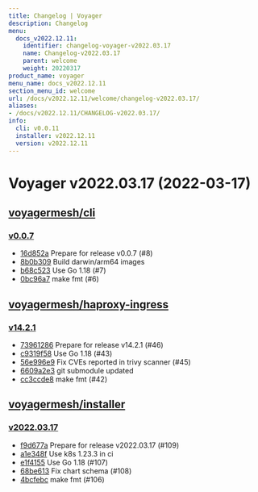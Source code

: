 ```yaml
---
title: Changelog | Voyager
description: Changelog
menu:
  docs_v2022.12.11:
    identifier: changelog-voyager-v2022.03.17
    name: Changelog-v2022.03.17
    parent: welcome
    weight: 20220317
product_name: voyager
menu_name: docs_v2022.12.11
section_menu_id: welcome
url: /docs/v2022.12.11/welcome/changelog-v2022.03.17/
aliases:
- /docs/v2022.12.11/CHANGELOG-v2022.03.17/
info:
  cli: v0.0.11
  installer: v2022.12.11
  version: v2022.12.11
---
```


# Voyager v2022.03.17 (2022-03-17)


## [voyagermesh/cli](https://github.com/voyagermesh/cli)

### [v0.0.7](https://github.com/voyagermesh/cli/releases/tag/v0.0.7)

- [16d852a](https://github.com/voyagermesh/cli/commit/16d852a) Prepare for release v0.0.7 (#8)
- [8b0b309](https://github.com/voyagermesh/cli/commit/8b0b309) Build darwin/arm64 images
- [b68c523](https://github.com/voyagermesh/cli/commit/b68c523) Use Go 1.18 (#7)
- [0bc96a7](https://github.com/voyagermesh/cli/commit/0bc96a7) make fmt (#6)



## [voyagermesh/haproxy-ingress](https://github.com/voyagermesh/haproxy-ingress)

### [v14.2.1](https://github.com/voyagermesh/haproxy-ingress/releases/tag/v14.2.1)

- [73961286](https://github.com/voyagermesh/haproxy-ingress/commit/73961286) Prepare for release v14.2.1 (#46)
- [c9319f58](https://github.com/voyagermesh/haproxy-ingress/commit/c9319f58) Use Go 1.18 (#43)
- [56e996e9](https://github.com/voyagermesh/haproxy-ingress/commit/56e996e9) Fix CVEs reported in trivy scanner (#45)
- [6609a2e3](https://github.com/voyagermesh/haproxy-ingress/commit/6609a2e3) git submodule updated
- [cc3ccde8](https://github.com/voyagermesh/haproxy-ingress/commit/cc3ccde8) make fmt (#42)



## [voyagermesh/installer](https://github.com/voyagermesh/installer)

### [v2022.03.17](https://github.com/voyagermesh/installer/releases/tag/v2022.03.17)

- [f9d677a](https://github.com/voyagermesh/installer/commit/f9d677a) Prepare for release v2022.03.17 (#109)
- [a1e348f](https://github.com/voyagermesh/installer/commit/a1e348f) Use k8s 1.23.3 in ci
- [e1f4155](https://github.com/voyagermesh/installer/commit/e1f4155) Use Go 1.18 (#107)
- [68be613](https://github.com/voyagermesh/installer/commit/68be613) Fix chart schema (#108)
- [4bcfebc](https://github.com/voyagermesh/installer/commit/4bcfebc) make fmt (#106)




